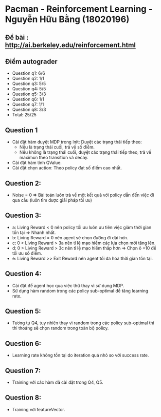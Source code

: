 # Pacman - Reinforcement Learning - Nguyễn Hữu Bằng (18020196)
## Đề bài :  http://ai.berkeley.edu/reinforcement.html

## Điểm autograder
- Question q1: 6/6
- Question q2: 1/1
- Question q3: 5/5
- Question q4: 5/5
- Question q5: 3/3
- Question q6: 1/1
- Question q7: 1/1
- Question q8: 3/3
- Total: 25/25
## Question 1 
- Cài đặt hàm duyệt MDP trong Init: Duyệt các trạng thái tiếp theo:
    + Nếu là trạng thái cuối, trả về số điểm.
    + Nếu không là trạng thái cuối, duyệt các trạng thái tiếp theo, trả về maximun theo transition và decay.
- Cài đặt hàm tính QValue.
- Cài đặt chọn action: Theo policy đạt số điểm cao nhất.
## Question 2:
- Noise = 0 => Bài toán luôn trả về một kết quả với policy dẫn đến việc đi qua cầu (luôn tìm được giải pháp tối ưu)
## Question 3:
- a: Living Reward < 0 nên policy tối ưu luôn ưu tiên việc giảm thời gian tồn tại => Nhanh nhất.
- b: Living Reward = 0 nên agent sẽ chọn đường đi dài hơn.
- c: 0 > Living Reward > 3a nên tỉ lệ mạo hiểm các lựa chọn mới tăng lên.
- d: 0 > Living Reward > 3c nên tỉ lệ mạo hiểm thấp hơn => Chọn ô +10 để tối ưu số điểm.
- e: Living Reward >> Exit Reward nên agent tối đa hóa thời gian tồn tại.
## Question 4:
- Cài đặt để agent học qua việc thử thay vì sử dụng MDP.
- Sử dụng hàm random trong các policy sub-optimal để tăng learning rate.
## Question 5:
- Tương tự Q4, tuy nhiên thay vì random trong các policy sub-optimal thì thi thoảng sẽ chọn random trong toàn bộ policy.
## Question 6:
- Learning rate không tồn tại do iteration quá nhỏ so với success rate.
## Question 7:
- Training với các hàm đã cài đặt trong Q4, Q5.
## Question 8:
- Training với featureVector.
